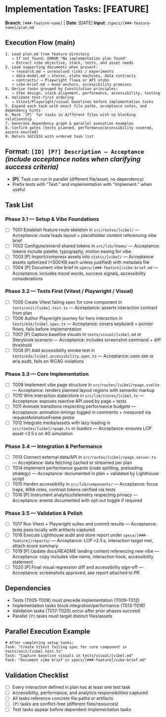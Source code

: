 # Implementation Tasks: [FEATURE]

**Branch**: `[###-feature-name]` | **Date**: [DATE]
**Input**: `/specs/[###-feature-name]/plan.md`

## Execution Flow (main)
```
1. Load plan.md from feature directory
   → If not found: ERROR "No implementation plan found"
   → Extract vibe objective, stack, tests, and asset needs
2. Load supporting documents when present:
   → research.md → unresolved risks / experiments
   → data-model.md → stores, state machines, data contracts
   → contracts/ → Playwright flows or API stubs
   → vibe-brief.md → mood anchors, accessibility promises
3. Derive tasks grouped by Constitution principles:
   → Vibe design, stack alignment, performance, accessibility, testing
4. Validate test-first ordering
   → Vitest/Playwright/visual baselines before implementation tasks
5. Expand each task with exact file paths, acceptance notes, and dependency hints
6. Mark `[P]` for tasks in different files with no blocking relationship
7. Generate dependency graph & parallel execution examples
8. Confirm gates (tests planned, performance/accessibility covered, assets sourced)
9. Return SUCCESS with ordered task list
```

## Format: `[ID] [P?] Description — Acceptance`  *(include acceptance notes when clarifying success criteria)*
- **[P]**: Task can run in parallel (different file/asset, no dependency)
- Prefix tests with "Test:" and implementation with "Implement:" when useful

## Task List

### Phase 3.1 — Setup & Vibe Foundations
- [ ] T001 Establish feature route skeleton in `src/routes/[vibe]/` — Acceptance: route loads layout + placeholder content referencing vibe brief
- [ ] T002 Configure/extend shared tokens in `src/lib/theme/` — Acceptance: tokens include palette, typography, motion easing for vibe
- [ ] T003 [P] Import/compress assets into `static/[vibe]/` — Acceptance: assets optimized (<500 KB each unless justified) with metadata file
- [ ] T004 [P] Document vibe brief in `specs/[###-feature]/vibe-brief.md` — Acceptance: includes mood words, success signals, accessibility considerations

### Phase 3.2 — Tests First (Vitest / Playwright / Visual)
- [ ] T005 Create Vitest failing spec for core component in `tests/unit/[vibe].test.ts` — Acceptance: asserts interaction contract from plan
- [ ] T006 Author Playwright journey for hero interaction in `tests/e2e/[vibe].spec.ts` — Acceptance: covers keyboard + pointer flows, fails before implementation
- [ ] T007 [P] Capture baseline visuals in `tests/visual/[vibe].md` or Storybook scenario — Acceptance: includes screenshot command + diff threshold
- [ ] T008 [P] Add accessibility smoke test in `tests/e2e/[vibe].accessibility.spec.ts` — Acceptance: uses axe or aria audit, fails on WCAG violations

### Phase 3.3 — Core Implementation
- [ ] T009 Implement vibe page structure in `src/routes/[vibe]/+page.svelte` — Acceptance: renders planned layout regions with semantic markup
- [ ] T010 Wire interaction state/store in `src/lib/stores/[vibe].ts` — Acceptance: exposes reactive API used by page + tests
- [ ] T011 Animate transitions respecting performance budgets — Acceptance: animation timings logged in comments + measured via requestAnimationFrame probe
- [ ] T012 Integrate media/assets with lazy loading in `src/routes/[vibe]/+page.ts` or loaders — Acceptance: ensures LCP asset <2.5 s on 4G simulation

### Phase 3.4 — Integration & Performance
- [ ] T013 Connect external data/API in `src/routes/[vibe]/+page.server.ts` — Acceptance: data fetching cached or streamed per plan
- [ ] T014 Implement performance guards (code splitting, preloading strategy) — Acceptance: documented in plan + validated by Lighthouse script
- [ ] T015 Harden accessibility in `src/lib/components/` — Acceptance: focus traps, ARIA roles, contrast tokens verified via tests
- [ ] T016 [P] Instrument analytics/telemetry respecting privacy — Acceptance: events documented with opt-out toggle if required

### Phase 3.5 — Validation & Polish
- [ ] T017 Run Vitest + Playwright suites and commit results — Acceptance: tests pass locally with artifacts captured
- [ ] T018 Execute Lighthouse audit and store report under `specs/[###-feature]/reports/` — Acceptance: LCP <2.5 s, interaction target met, attach score summary
- [ ] T019 [P] Update docs/README landing content referencing new vibe — Acceptance: copy includes vibe name, interaction hook, accessibility statement
- [ ] T020 [P] Final visual regression diff and accessibility sign-off — Acceptance: screenshots approved, axe report attached to PR

## Dependencies
- Tests (T005-T008) must precede implementation (T009-T012)
- Implementation tasks block integration/performance (T013-T016)
- Validation tasks (T017-T020) occur after prior phases succeed
- Parallel `[P]` tasks must target distinct files/assets

## Parallel Execution Example
```
# After completing setup tasks:
Task: "Create Vitest failing spec for core component in tests/unit/[vibe].test.ts"
Task: "Capture baseline visuals in tests/visual/[vibe].md"
Task: "Document vibe brief in specs/[###-feature]/vibe-brief.md"
```

## Validation Checklist
- [ ] Every interaction defined in plan has at least one test task
- [ ] Accessibility, performance, and analytics responsibilities captured
- [ ] All tasks reference concrete file paths or artifacts
- [ ] `[P]` tasks are conflict-free (different files/resources)
- [ ] Test tasks appear before dependent implementation tasks
